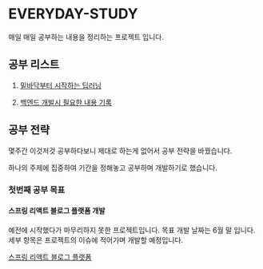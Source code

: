 EVERYDAY-STUDY
==============

매일 매일 공부하는 내용을 정리하는 프로젝트 입니다.

## 공부 리스트

1. [밑바닥부터 시작하는 딥러닝](./deep-learning-from-bottom)

2. [백엔드 개발시 필요한 내용 기록](./backend)


## 공부 전략

몇주간 이것저것 공부하다보니 제대로 하는게 없어서 공부 전략을 바꿨습니다.

하나의 주제에 집중하여 기간을 정해놓고 공부하며 개발하기로 했습니다.

### 첫번째 공부 목표

#### 스프링 리액트 블로그 플랫폼 개발

예전에 시작했다가 마무리하지 못한 프로젝트입니다. 목표 개발 날짜는 6월 말 입니다.
세부 항목은 프로젝트의 이슈에 적어가며 개발할 예정입니다.

[스프링 리액트 블로그 플랫폼](https://github.com/HaeSungDev/StoryBoard)
